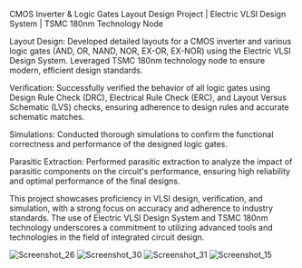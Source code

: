 CMOS Inverter & Logic Gates Layout Design Project | Electric VLSI Design System | TSMC 180nm Technology Node

Layout Design: Developed detailed layouts for a CMOS inverter and various logic gates (AND, OR, NAND, NOR, EX-OR, EX-NOR) using the Electric VLSI Design System. Leveraged TSMC 180nm technology node to ensure modern, efficient design standards.

Verification: Successfully verified the behavior of all logic gates using Design Rule Check (DRC), Electrical Rule Check (ERC), and Layout Versus Schematic (LVS) checks, ensuring adherence to design rules and accurate schematic matches.

Simulations: Conducted thorough simulations to confirm the functional correctness and performance of the designed logic gates.

Parasitic Extraction: Performed parasitic extraction to analyze the impact of parasitic components on the circuit's performance, ensuring high reliability and optimal performance of the final designs.

This project showcases proficiency in VLSI design, verification, and simulation, with a strong focus on accuracy and adherence to industry standards. The use of Electric VLSI Design System and TSMC 180nm technology underscores a commitment to utilizing advanced tools and technologies in the field of integrated circuit design.


![Screenshot_26](https://github.com/deep002993/CMOS-INVERTER-and-LOGIC-GATES/assets/36511732/5686a462-25fc-4611-bf76-bb65c4c46f8d)
![Screenshot_30](https://github.com/deep002993/CMOS-INVERTER-and-LOGIC-GATES/assets/36511732/a95f9a4c-bffe-4a25-88f4-278ce365b079)
![Screenshot_31](https://github.com/deep002993/CMOS-INVERTER-and-LOGIC-GATES/assets/36511732/ce3fcc49-14dd-4d24-b936-cc4f5a32fa1b)
![Screenshot_15](https://github.com/deep002993/CMOS-INVERTER-and-LOGIC-GATES/assets/36511732/3e621b34-4ecf-4886-bcc6-aa8eac9be52f)
